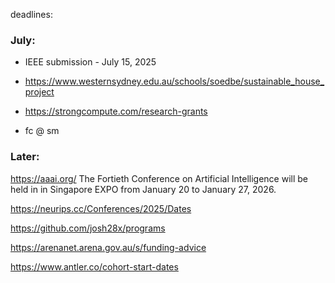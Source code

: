 deadlines:

### July:
- IEEE submission - July 15, 2025 

- https://www.westernsydney.edu.au/schools/soedbe/sustainable_house_project 

- https://strongcompute.com/research-grants 

- fc @ sm



### Later: 

https://aaai.org/ The Fortieth Conference on Artificial Intelligence will be held in in Singapore EXPO from January 20 to January 27, 2026.


https://neurips.cc/Conferences/2025/Dates


https://github.com/josh28x/programs


https://arenanet.arena.gov.au/s/funding-advice


https://www.antler.co/cohort-start-dates





